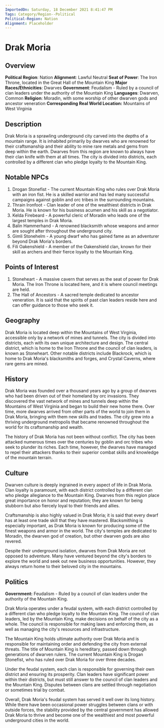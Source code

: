 ```yaml
---
ImportedOn: Saturday, 18 December 2021 8:41:47 PM
Tags: Category/Region--Political
Political-Region: Nation
Alignment: Placeholder
---
```

# Drak Moria
## Overview
**Political Region**: Nation
**Alignment**: Lawful Neutral
**Seat of Power**: The Iron Throne, located in the Great Hall of the Mountain King
**Major Races/Ethnicities**: Dwarves
**Government**: Feudalism - Ruled by a council of clan leaders under the authority of the Mountain King
**Languages**: Dwarven, Common
**Religion**: Moradin, with some worship of other dwarven gods and ancestor veneration 
**Corresponding Real World Location:** Mountains of West Virginia

## Description
Drak Moria is a sprawling underground city carved into the depths of a mountain range. It is inhabited primarily by dwarves who are renowned for their craftsmanship and their ability to mine rare metals and gems from deep within the earth. Dwarves from this region are known to always have their clan knife with them at all times. The city is divided into districts, each controlled by a different clan who pledge loyalty to the Mountain King.

## Notable NPCs
1. Drogan Stonefist - The current Mountain King who rules over Drak Moria with an iron fist. He is a skilled warrior and has led many successful campaigns against goblin and orc tribes in the surrounding mountains.
2. Thrain Ironfoot - Clan leader of one of the wealthiest districts in Drak Moria. He is known for his business acumen and his skill as a negotiator.
3. Kelda Firebeard - A powerful cleric of Moradin who leads one of the largest temples in Drak Moria.
4. Balin Hammerhand - A renowned blacksmith whose weapons and armor are sought after throughout the underground city.
5. Gimli Stonehelm - A young dwarf who has gained fame as an adventurer beyond Drak Moria's borders.
6. Fili Oakenshield - A member of the Oakenshield clan, known for their skill as archers and their fierce loyalty to the Mountain King.

## Points of Interest
1. Stoneheart - A massive cavern that serves as the seat of power for Drak Moria. The Iron Throne is located here, and it is where council meetings are held.
2. The Hall of Ancestors - A sacred temple dedicated to ancestor veneration. It is said that the spirits of past clan leaders reside here and can offer guidance to those who seek it.

## Geography
Drak Moria is located deep within the Mountains of West Virginia, accessible only by a network of mines and tunnels. The city is divided into districts, each with its own unique architecture and design. The central district, which is home to the Iron Throne and the council of clan leaders, is known as Stoneheart. Other notable districts include Blackrock, which is home to Drak Moria's blacksmiths and forges, and Crystal Caverns, where rare gems are mined.

## History
Drak Moria was founded over a thousand years ago by a group of dwarves who had been driven out of their homeland by orc invasions. They discovered the vast network of mines and tunnels deep within the Mountains of West Virginia and began to build their new home there. Over time, more dwarves arrived from other parts of the world to join them in Drak Moria, bringing with them new skills and trades. The city grew into a thriving underground metropolis that became renowned throughout the world for its craftsmanship and wealth.

The history of Drak Moria has not been without conflict. The city has been attacked numerous times over the centuries by goblin and orc tribes who seek to plunder its riches. Each time, however, the dwarves have managed to repel their attackers thanks to their superior combat skills and knowledge of the mountain terrain.

## Culture
Dwarven culture is deeply ingrained in every aspect of life in Drak Moria. Clan loyalty is paramount, with each district controlled by a different clan who pledge allegiance to the Mountain King. Dwarves from this region place great importance on honor and reputation; they are known for being stubborn but also fiercely loyal to their friends and allies.

Craftsmanship is also highly valued in Drak Moria; it is said that every dwarf has at least one trade skill that they have mastered. Blacksmithing is especially important, as Drak Moria is known for producing some of the finest weapons and armor in the world. The city's temples are dedicated to Moradin, the dwarven god of creation, but other dwarven gods are also revered.

Despite their underground isolation, dwarves from Drak Moria are not opposed to adventure. Many have ventured beyond the city's borders to explore the world and seek out new business opportunities. However, they always return home to their beloved city in the mountains.

## Politics
**Government:** Feudalism - Ruled by a council of clan leaders under the authority of the Mountain King.

Drak Moria operates under a feudal system, with each district controlled by a different clan who pledge loyalty to the Mountain King. The council of clan leaders, led by the Mountain King, make decisions on behalf of the city as a whole. The council is responsible for making laws and enforcing them, as well as managing the city's resources and infrastructure.

The Mountain King holds ultimate authority over Drak Moria and is responsible for maintaining order and defending the city from external threats. The title of Mountain King is hereditary, passed down through generations of dwarven rulers. The current Mountain King is Drogan Stonefist, who has ruled over Drak Moria for over three decades.

Under the feudal system, each clan is responsible for governing their own district and ensuring its prosperity. Clan leaders have significant power within their districts, but must still answer to the council of clan leaders and the Mountain King. Disputes between clans are settled through negotiation or sometimes trial by combat.

Overall, Drak Moria's feudal system has served it well over its long history. While there have been occasional power struggles between clans or with outside forces, the stability provided by the central government has allowed Drak Moria to thrive and become one of the wealthiest and most powerful underground cities in the world.